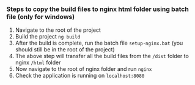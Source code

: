 ### Steps to copy the build files to nginx html folder using batch file (only for windows)

1. Navigate to the root of the project
2. Build the project `ng build`
3. After the build is complete, run the batch file `setup-nginx.bat` (you should still be in the root of the project)
4. The above step will transfer all the build files from the `/dist` folder to nginx `/html` folder
5. Now navigate to the root of nginx folder and run `nginx`
6. Check the application is running on `localhost:8080`